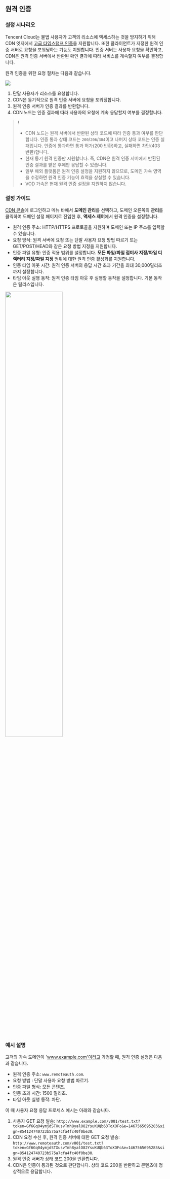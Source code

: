 ## 원격 인증

### 설정 시나리오

Tencent Cloud는 불법 사용자가 고객의 리소스에 액세스하는 것을 방지하기 위해 CDN 엣지에서 [고급 타임스탬프 인증](https://intl.cloud.tencent.com/document/product/228/35237)을 지원합니다. 또한 클라이언트가 지정한 원격 인증 서버로 요청을 포워딩하는 기능도 지원합니다. 인증 서버는 사용자 요청을 확인하고, CDN은 원격 인증 서버에서 반환된 확인 결과에 따라 서비스를 계속할지 여부를 결정합니다.

원격 인증을 위한 요청 절차는 다음과 같습니다.

![](https://qcloudimg.tencent-cloud.cn/raw/8f8d75de26e96ebaf58676eee0ca084a.png)


1. 단말 사용자가 리소스를 요청합니다.
2. CDN은 동기적으로 원격 인증 서버에 요청을 포워딩합니다.
3. 원격 인증 서버가 인증 결과를 반환합니다.
4. CDN 노드는 인증 결과에 따라 사용자의 요청에 계속 응답할지 여부를 결정합니다.

> !
> - CDN 노드는 원격 서버에서 반환된 상태 코드에 따라 인증 통과 여부를 판단합니다. 인증 통과 상태 코드는 `200`/`206`/`304`이고 나머지 상태 코드는 인증 실패입니다. 인증에 통과하면 통과 허가(200 반환)하고, 실패하면 차단(403 반환)합니다.
> - 현재 동기 원격 인증만 지원합니다. 즉, CDN은 원격 인증 서버에서 반환된 인증 결과를 받은 후에만 응답할 수 있습니다.
> - 일부 해외 플랫폼은 원격 인증 설정을 지원하지 않으므로, 도메인 가속 영역을 수정하면 원격 인증 기능이 효력을 상실할 수 있습니다.
> - VOD 가속은 현재 원격 인증 설정을 지원하지 않습니다.



### 설정 가이드

[CDN 콘솔](https://console.cloud.tencent.com/cdn)에 로그인하고 메뉴 바에서 **도메인 관리**를 선택하고, 도메인 오른쪽의 **관리**를 클릭하여 도메인 설정 페이지로 진입한 후, **액세스 제어**에서 원격 인증을 설정합니다.

- 원격 인증 주소: HTTP/HTTPS 프로토콜을 지원하며 도메인 또는 IP 주소를 입력할 수 있습니다.
- 요청 방식: 원격 서버에 요청 또는 단말 사용자 요청 방법 따르기 또는 GET/POST/HEAD와 같은 요청 방법 지정을 지원합니다.
- 인증 파일 유형: 인증 적용 범위를 설정합니다. **모든 파일/파일 접미사 지정/파일 디렉터리 지정/파일 지정** 범위에 대한 원격 인증 활성화를 지원합니다.
- 인증 타임 아웃 시간: 원격 인증 서버의 응답 시간 초과 기간을 최대 30,000밀리초까지 설정합니다.
- 타임 아웃 실행 동작: 원격 인증 타임 아웃 후 실행할 동작을 설정합니다. 기본 동작은 릴리스입니다.

<img src="https://qcloudimg.tencent-cloud.cn/raw/02def6deb735b7defbbd26a86be9b022.png" width="60%">



### 예시 설명

고객의 가속 도메인이 'www.example.com'이라고 가정할 때, 원격 인증 설정은 다음과 같습니다.

- 원격 인증 주소: `www.remoteauth.com`.
- 요청 방법 : 단말 사용자 요청 방법 따르기.
- 인증 파일 형식: 모든 콘텐츠.
- 인증 초과 시간: 1500 밀리초.
- 타임 아웃 실행 동작: 차단.

이 때 사용자 요청 응답 프로세스 예시는 아래와 같습니다.
1. 사용자 GET 요청 발송: `http://www.example.com/v001/test.txt?token=Gf6Gq04ymjdSTXusvTmh8yalO82YsuKUQb63ToXOFc&e=1467565695283&sign=854124740723b575a7cfa4fc40f0be30`.
2. CDN 요청 수신 후, 원격 인증 서버에 대한 GET 요청 발송: `http://www.remoteauth.com/v001/test.txt?token=Gf6Gq04ymjdSTXusvTmh8yalO82YsuKUQb63ToXOFc&e=1467565695283&sign=854124740723b575a7cfa4fc40f0be30`.
3. 원격 인증 서버가 상태 코드 200을 반환합니다.
4. CDN은 인증이 통과된 것으로 판단합니다. 상태 코드 200을 반환하고 콘텐츠에 정상적으로 응답합니다.


